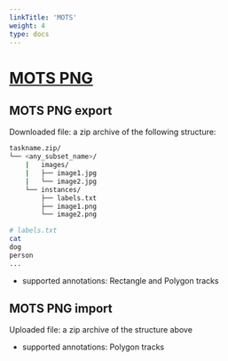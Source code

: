 ```yaml
---
linkTitle: 'MOTS'
weight: 4
type: docs
---
```


# [MOTS PNG](https://www.vision.rwth-aachen.de/page/mots)

## MOTS PNG export

Downloaded file: a zip archive of the following structure:

```bash
taskname.zip/
└── <any_subset_name>/
    |   images/
    |   ├── image1.jpg
    |   └── image2.jpg
    └── instances/
        ├── labels.txt
        ├── image1.png
        └── image2.png

# labels.txt
cat
dog
person
...
```

- supported annotations: Rectangle and Polygon tracks

## MOTS PNG import

Uploaded file: a zip archive of the structure above

- supported annotations: Polygon tracks
